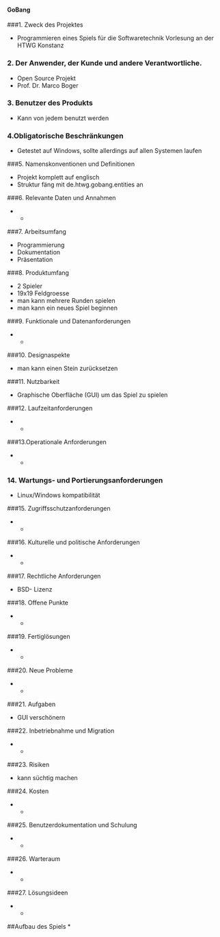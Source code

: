 #### GoBang

###1. Zweck des Projektes
* Programmieren eines Spiels für die Softwaretechnik Vorlesung an der HTWG Konstanz

### 2. Der Anwender, der Kunde und andere Verantwortliche.
* Open Source Projekt
* Prof. Dr. Marco Boger 

### 3. Benutzer des Produkts
* Kann von jedem benutzt werden

### 4.Obligatorische Beschränkungen
* Getestet auf Windows, sollte allerdings auf allen Systemen laufen

###5. Namenskonventionen und Definitionen
* Projekt komplett auf englisch
* Struktur fäng mit de.htwg.gobang.entities an

###6. Relevante Daten und Annahmen
* -

###7. Arbeitsumfang
* Programmierung
* Dokumentation
* Präsentation

###8. Produktumfang
* 2 Spieler 
* 19x19 Feldgroesse
* man kann mehrere Runden spielen
* man kann ein neues Spiel beginnen

###9. Funktionale und Datenanforderungen
* -

###10. Designaspekte
* man kann einen Stein zurücksetzen

###11. Nutzbarkeit
* Graphische Oberfläche (GUI) um das Spiel zu spielen

###12. Laufzeitanforderungen
* -

###13.Operationale Anforderungen
* -

### 14. Wartungs- und Portierungsanforderungen
* Linux/Windows kompatibilität

###15. Zugriffsschutzanforderungen
* -

###16. Kulturelle und politische Anforderungen
* -

###17. Rechtliche Anforderungen
* BSD- Lizenz

###18. Offene Punkte
* -

###19. Fertiglösungen
* -

###20. Neue Probleme
* -

###21. Aufgaben
* GUI verschönern

###22. Inbetriebnahme und Migration
* -

###23. Risiken
* kann süchtig machen

###24. Kosten
* -

###25. Benutzerdokumentation und Schulung
* -

###26. Warteraum
* -

###27. Lösungsideen
* -

##Aufbau des Spiels
* 
